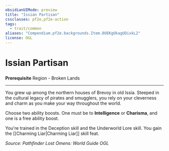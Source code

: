```yaml
---
obsidianUIMode: preview
title: "Issian Partisan"
cssclasses: pf2e,pf2e-action
tags:
  - trait/common
aliases: "Compendium.pf2e.backgrounds.Item.8UEKgUkagUDixkL2"
license: OGL
---
```

# Issian Partisan

### 






**Prerequisite** Region - Broken Lands

* * *

You grew up among the northern houses of Brevoy in old Issia. Steeped in the cultural legacy of pirates and smugglers, you rely on your cleverness and charm as you make your way throughout the world.

Choose two ability boosts. One must be to **Intelligence** or **Charisma**, and one is a free ability boost.

You're trained in the Deception skill and the Underworld Lore skill. You gain the [[Charming Liar|Charming Liar]] skill feat.

*Source: Pathfinder Lost Omens: World Guide*
*OGL*